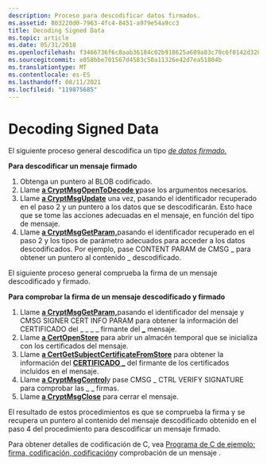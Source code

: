 ```yaml
---
description: Proceso para descodificar datos firmados.
ms.assetid: 803220d0-7963-4fc4-8451-a979e54a9cc3
title: Decoding Signed Data
ms.topic: article
ms.date: 05/31/2018
ms.openlocfilehash: f3466736f6c8aab36184c02b918625a609a83c78c6f0142d3201d4c264d67441
ms.sourcegitcommit: e858bbe701567d4583c50a11326e42d7ea51804b
ms.translationtype: MT
ms.contentlocale: es-ES
ms.lasthandoff: 08/11/2021
ms.locfileid: "119875685"
---
```

# <a name="decoding-signed-data"></a>Decoding Signed Data

El siguiente proceso general descodifica un tipo [*de datos firmado.*](../secgloss/s-gly.md)

**Para descodificar un mensaje firmado**

1.  Obtenga un puntero al BLOB codificado.
2.  Llame [**a CryptMsgOpenToDecode y**](/windows/desktop/api/Wincrypt/nf-wincrypt-cryptmsgopentodecode)pase los argumentos necesarios.
3.  Llame [**a CryptMsgUpdate**](/windows/desktop/api/Wincrypt/nf-wincrypt-cryptmsgupdate) una vez, pasando el identificador recuperado en el paso 2 y un puntero a los datos que se descodificarán. Esto hace que se tome las acciones adecuadas en el mensaje, en función del tipo de mensaje.
4.  Llame [**a CryptMsgGetParam,**](/windows/desktop/api/Wincrypt/nf-wincrypt-cryptmsggetparam)pasando el identificador recuperado en el paso 2 y los tipos de parámetro adecuados para acceder a los datos descodificados. Por ejemplo, pase CONTENT PARAM de CMSG \_ para obtener un puntero al contenido \_ descodificado.

El siguiente proceso general comprueba la firma de un mensaje descodificado y firmado.

**Para comprobar la firma de un mensaje descodificado y firmado**

1.  Llame [**a CryptMsgGetParam,**](/windows/desktop/api/Wincrypt/nf-wincrypt-cryptmsggetparam)pasando el identificador del mensaje y CMSG SIGNER CERT INFO PARAM para obtener la información del CERTIFICADO del \_ \_ \_ \_ firmante del [**\_**](/windows/desktop/api/Wincrypt/ns-wincrypt-cert_info) mensaje.
2.  Llame [**a CertOpenStore**](/windows/desktop/api/Wincrypt/nf-wincrypt-certopenstore) para abrir un almacén temporal que se inicializa con los certificados del mensaje.
3.  Llame [**a CertGetSubjectCertificateFromStore**](/windows/desktop/api/Wincrypt/nf-wincrypt-certgetsubjectcertificatefromstore) para obtener la información del [**CERTIFICADO \_**](/windows/desktop/api/Wincrypt/ns-wincrypt-cert_info) del firmante de los certificados incluidos en el mensaje.
4.  Llame [**a CryptMsgControl**](/windows/desktop/api/Wincrypt/nf-wincrypt-cryptmsgcontrol)y pase CMSG \_ CTRL VERIFY SIGNATURE para comprobar las \_ \_ firmas.
5.  Llame [**a CryptMsgClose**](/windows/desktop/api/Wincrypt/nf-wincrypt-cryptmsgclose) para cerrar el mensaje.

El resultado de estos procedimientos es que se comprueba la firma y se recupera un puntero al contenido del mensaje descodificado obtenido en el paso 4 del procedimiento para descodificar un mensaje firmado.

Para obtener detalles de codificación de C, vea [Programa de C de ejemplo: firma, codificación, codificación](example-c-program-signing-encoding-decoding-and-verifying-a-message.md)y comprobación de un mensaje .

 

 
